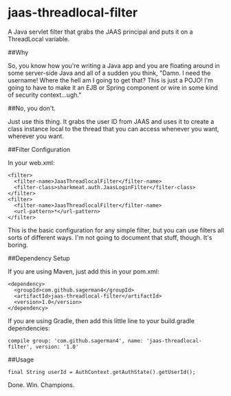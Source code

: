# jaas-threadlocal-filter

A Java servlet filter that grabs the JAAS principal and puts it on a ThreadLocal variable.

##Why

So, you know how you're writing a Java app and you are floating around in some server-side Java and all of a sudden you think, "Damn.  I need the username! Where the hell am I going to get that? This is just a POJO! I'm going to have to make it an EJB or Spring component or wire in some kind of security context...ugh."

##No, you don't.

Just use this thing.  It grabs the user ID from JAAS and uses it to create a class instance local to the thread that you can access whenever you want, wherever you want.

##Filter Configuration

In your web.xml:

```
<filter>
  <filter-name>JaasThreadlocalFilter</filter-name>
  <filter-class>sharkmeat.auth.JaasLoginFilter</filter-class>
</filter>
<filter>
  <filter-name>JaasThreadlocalFilter</filter-name>
  <url-pattern>*</url-pattern>
</filter>
```

This is the basic configuration for any simple filter, but you can use filters all sorts of different ways.  I'm not going to document that stuff, though.  It's boring.

##Dependency Setup

If you are using Maven, just add this in your pom.xml:

```
<dependency>
  <groupId>com.github.sagerman4</groupId>
  <artifactId>jaas-threadlocal-filter</artifactId>
  <version>1.0</version>
</dependency>
```

If you are using Gradle, then add this little line to your build.gradle dependencies:

```
compile group: 'com.github.sagerman4', name: 'jaas-threadlocal-filter', version: '1.0'
```

##Usage

```
final String userId = AuthContext.getAuthState().getUserId();
```

Done.  Win.  Champions.
